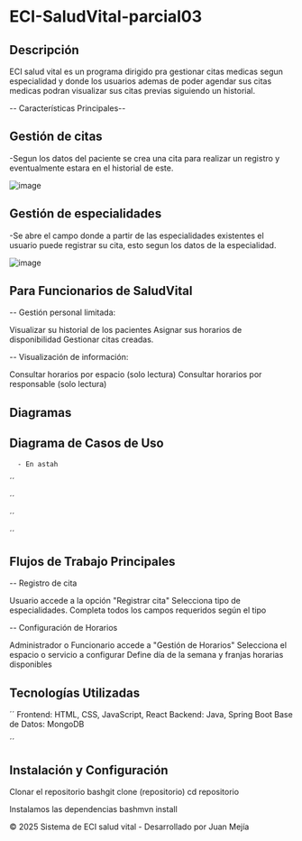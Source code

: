 # ECI-SaludVital-parcial03

## Descripción

ECI salud vital es un programa dirigido pra gestionar citas medicas segun especialidad y donde los usuarios ademas de poder agendar sus citas medicas podran visualizar sus citas previas siguiendo un historial.

-- Características Principales--

## Gestión de citas
-Segun los datos del paciente se crea una cita para realizar un registro y eventualmente estara en el historial de este.

![image](https://github.com/user-attachments/assets/22261c08-f3fb-4afb-837a-04a23b1b4916)

## Gestión de especialidades

-Se abre el campo donde a partir de las especialidades existentes el usuario puede registrar su cita, esto segun los datos de la especialidad.

![image](https://github.com/user-attachments/assets/ecf68fba-b650-403a-a272-400828f0da37)


## Para Funcionarios de SaludVital

-- Gestión personal limitada:

Visualizar su historial de los pacientes
Asignar sus horarios de disponibilidad 
Gestionar citas creadas.


-- Visualización de información:

Consultar horarios por espacio (solo lectura)
Consultar horarios por responsable (solo lectura)

## Diagramas



## Diagrama de Casos de Uso
      - En astah

´´

´´

´´

´´


## Flujos de Trabajo Principales
-- Registro de cita

Usuario accede a la opción "Registrar cita"
Selecciona tipo de especialidades.
Completa todos los campos requeridos según el tipo


-- Configuración de Horarios

Administrador o Funcionario accede a "Gestión de Horarios"
Selecciona el espacio o servicio a configurar
Define día de la semana y franjas horarias disponibles


## Tecnologías Utilizadas

  ´´
Frontend: HTML, CSS, JavaScript, React
Backend: Java, Spring Boot
Base de Datos: MongoDB

  ´´

## Instalación y Configuración

Clonar el repositorio
bashgit clone (repositorio)
cd repositorio

Instalamos las dependencias
bashmvn install





© 2025 Sistema de ECI salud vital - Desarrollado por Juan Mejía
